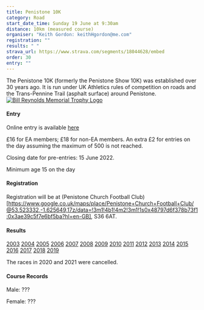 ```yaml
---
title: Penistone 10K
category: Road
start_date_time: Sunday 19 June at 9:30am
distance: 10km (measured course)
organiser: "Keith Gordon: keithHgordon@me.com"
registration: ""
results: " "
strava_url: https://www.strava.com/segments/18044628/embed
order: 30
entry: ""
---
```

The Penistone 10K (formerly the Penistone Show 10K) was established over 30 years ago. It is run under UK Athletics rules of competition on roads and the Trans-Pennine Trail (asphalt surface) around Penistone. [![Bill Reynolds Memorial Trophy Logo](https://pfrac.chrishodgson.co.uk/static/uploads/bill-reynolds-logo-2017.jpg)](https://pfrac.chrishodgson.co.uk/static/uploads/bill-reynolds-logo-2017.jpg)

#### Entry

Online entry is available [here](https://racebest.com/races/3wuzs)

£16 for EA members; £18 for non-EA members. An extra £2 for entries on the day assuming the maximum of 500 is not reached.

Closing date for pre-entries: 15 June 2022.

Minimum age 15 on the day

#### Registration

Registration will be at (Penistone Church Football Club)[https://www.google.co.uk/maps/place/Penistone+Church+Football+Club/@53.523332,-1.625649,17z/data=!3m1!4b1!4m2!3m1!1s0x48797d6f378b73f1:0x3ae39c5f7e6bf5ba?hl=en-GB], S36 6AT.

#### Results

[2003](http://pfrac.co.uk/wp-content/uploads/2014/10/Penistone-Show-10K-2003-results.pdf)
[2004](http://pfrac.co.uk/wp-content/uploads/2014/10/Penistone-Show-10K-2004-results.pdf)
[2005](http://pfrac.co.uk/wp-content/uploads/2014/10/Penistone-Show-10K-2005-results.pdf)
[2006](http://pfrac.co.uk/wp-content/uploads/2014/10/Penistone-Show-10K-2006-results.pdf)
[2007](http://pfrac.co.uk/wp-content/uploads/2014/10/Penistone-Show-10K-2007-results.pdf)
[2008](http://pfrac.co.uk/wp-content/uploads/2014/10/Penistone-Show-10K-2008-results.pdf)
[2009](http://pfrac.co.uk/wp-content/uploads/2014/10/Penistone-Show-10K-2009-results.pdf)
[2010](http://pfrac.co.uk/wp-content/uploads/2014/10/Penistone-Show-10K-2010-results.pdf)
[2011](http://pfrac.co.uk/wp-content/uploads/2014/10/Penistone-Show-10K-2011-results.pdf)
[2012](http://pfrac.co.uk/wp-content/uploads/2014/10/Penistone-10K-2012-results.pdf)
[2013](http://pfrac.co.uk/wp-content/uploads/2014/10/Penistone-10K-2013-results.pdf)
[2014](http://pfrac.co.uk/wp-content/uploads/2014/06/Penistone-10K-2014-results.pdf)
[2015](http://pfrac.co.uk/wp-content/uploads/2015/06/Penistone-10K-2015-results.pdf)
[2016](http://pfrac.co.uk/wp-content/uploads/2016/06/Penistone-10K-2016-results.pdf)
[2017](http://pfrac.co.uk/wp-content/uploads/2017/06/Penistone-10K-2017-results.pdf)
[2018](https://my4.raceresult.com/79743/results?lang=en#1_9AEFB9)
[2019](http://pfrac.co.uk/wp-content/uploads/2019/07/Results-2019.pdf)


The races in 2020 and 2021 were cancelled.

#### Course Records

Male: ???

Female: ???
